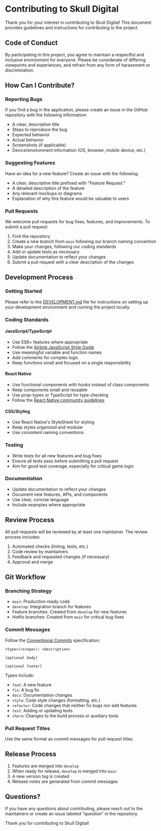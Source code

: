 # Contributing to Skull Digital

Thank you for your interest in contributing to Skull Digital! This document
provides guidelines and instructions for contributing to the project.

## Code of Conduct

By participating in this project, you agree to maintain a respectful and
inclusive environment for everyone. Please be considerate of differing
viewpoints and experiences, and refrain from any form of harassment or
discrimination.

## How Can I Contribute?

### Reporting Bugs

If you find a bug in the application, please create an issue in the GitHub
repository with the following information:

- A clear, descriptive title
- Steps to reproduce the bug
- Expected behavior
- Actual behavior
- Screenshots (if applicable)
- Device/environment information (OS, browser, mobile device, etc.)

### Suggesting Features

Have an idea for a new feature? Create an issue with the following:

- A clear, descriptive title prefixed with "Feature Request:"
- A detailed description of the feature
- Any relevant mockups or diagrams
- Explanation of why this feature would be valuable to users

### Pull Requests

We welcome pull requests for bug fixes, features, and improvements. To submit a
pull request:

1. Fork the repository
2. Create a new branch from `main` following our branch naming convention
3. Make your changes, following our coding standards
4. Add or update tests as necessary
5. Update documentation to reflect your changes
6. Submit a pull request with a clear description of the changes

## Development Process

### Getting Started

Please refer to the [DEVELOPMENT.md](DEVELOPMENT.md) file for instructions on
setting up your development environment and running the project locally.

### Coding Standards

#### JavaScript/TypeScript

- Use ES6+ features where appropriate
- Follow the
  [Airbnb JavaScript Style Guide](https://github.com/airbnb/javascript)
- Use meaningful variable and function names
- Add comments for complex logic
- Keep functions small and focused on a single responsibility

#### React Native

- Use functional components with hooks instead of class components
- Keep components small and reusable
- Use prop-types or TypeScript for type checking
- Follow the
  [React Native community guidelines](https://reactnative.dev/docs/contributing)

#### CSS/Styling

- Use React Native's StyleSheet for styling
- Keep styles organized and modular
- Use consistent naming conventions

### Testing

- Write tests for all new features and bug fixes
- Ensure all tests pass before submitting a pull request
- Aim for good test coverage, especially for critical game logic

### Documentation

- Update documentation to reflect your changes
- Document new features, APIs, and components
- Use clear, concise language
- Include examples where appropriate

## Review Process

All pull requests will be reviewed by at least one maintainer. The review
process includes:

1. Automated checks (linting, tests, etc.)
2. Code review by maintainers
3. Feedback and requested changes (if necessary)
4. Approval and merge

## Git Workflow

### Branching Strategy

- `main`: Production-ready code
- `develop`: Integration branch for features
- Feature branches: Created from `develop` for new features
- Hotfix branches: Created from `main` for critical bug fixes

### Commit Messages

Follow the [Conventional Commits](https://www.conventionalcommits.org/)
specification:

```
<type>(<scope>): <description>

[optional body]

[optional footer]
```

Types include:

- `feat`: A new feature
- `fix`: A bug fix
- `docs`: Documentation changes
- `style`: Code style changes (formatting, etc.)
- `refactor`: Code changes that neither fix bugs nor add features
- `test`: Adding or updating tests
- `chore`: Changes to the build process or auxiliary tools

### Pull Request Titles

Use the same format as commit messages for pull request titles.

## Release Process

1. Features are merged into `develop`
2. When ready for release, `develop` is merged into `main`
3. A new version tag is created
4. Release notes are generated from commit messages

## Questions?

If you have any questions about contributing, please reach out to the
maintainers or create an issue labeled "question" in the repository.

Thank you for contributing to Skull Digital!
